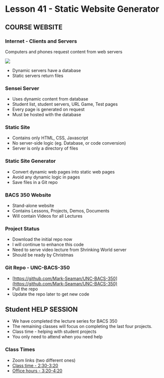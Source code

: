 # Lesson 41 - Static Website Generator


## COURSE WEBSITE

### Internet - Clients and Servers
Computers and phones request content from web servers

![](img/WebServer.png)

* Dynamic servers have a database
* Static servers return files


### Sensei Server
* Uses dynamic content from database
* Student list, student servers, URL Game, Test pages
* Every page is generated on request
* Must be hosted with the database


### Static Site
* Contains only HTML, CSS, Javascript
* No server-side logic (eg. Database, or code conversion)
* Server is only a directory of files


### Static Site Generator
* Convert dynamic web pages into static web pages
* Avoid any dynamic logic in pages
* Save files in a Git repo


### BACS 350 Website
* Stand-alone website
* Contains Lessons, Projects, Demos, Documents
* Will contain Videos for all Lectures


### Project Status
* Download the initial repo now
* I will continue to enhance this code
* Need to serve video lecture from Shrinking World server
* Should be ready by Christmas


### Git Repo - UNC-BACS-350
* [https://github.com/Mark-Seaman/UNC-BACS-350](https://github.com/Mark-Seaman/UNC-BACS-350)
* Pull the repo
* Update the repo later to get new code



## Student HELP SESSION

* We have completed the lecture series for BACS 350   
* The remaining classes will focus on completing the last four projects.  
* Class time - helping with student projects  
* You only need to attend when you need help


### Class Times
* Zoom links (two different ones)
* [Class time - 2:30-3:20](https://unco.zoom.us/j/95419819180)
* [Office hours - 3:20-4:20](https://unco.zoom.us/my/mark.seaman)
